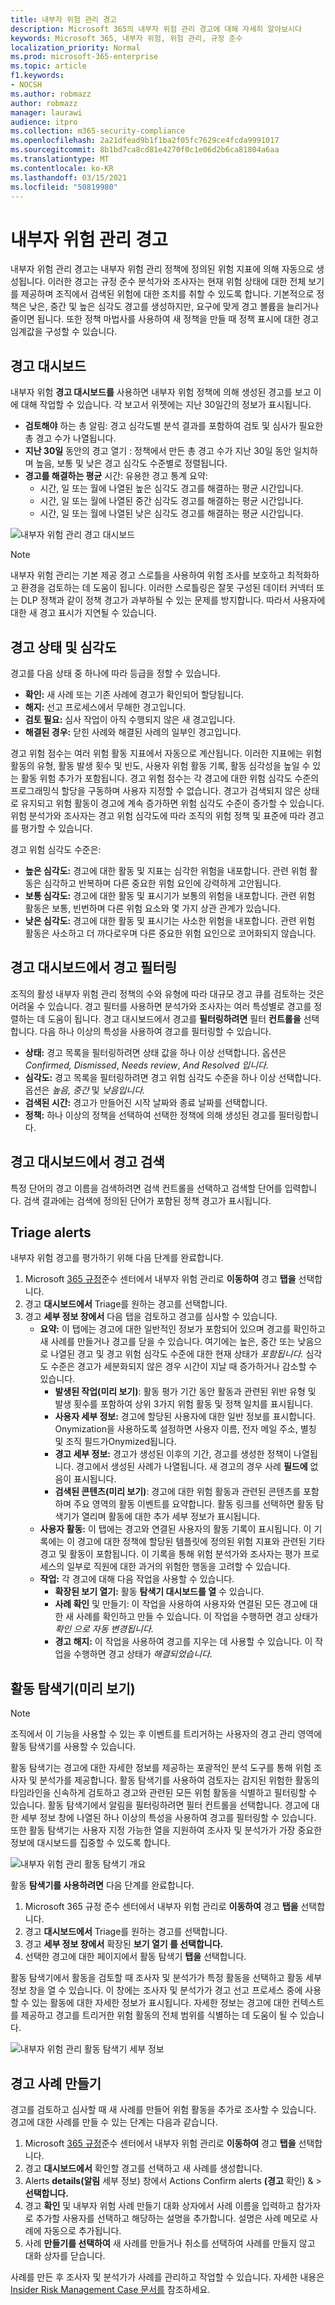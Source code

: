 ```yaml
---
title: 내부자 위험 관리 경고
description: Microsoft 365의 내부자 위험 관리 경고에 대해 자세히 알아보시다
keywords: Microsoft 365, 내부자 위험, 위험 관리, 규정 준수
localization_priority: Normal
ms.prod: microsoft-365-enterprise
ms.topic: article
f1.keywords:
- NOCSH
ms.author: robmazz
author: robmazz
manager: laurawi
audience: itpro
ms.collection: m365-security-compliance
ms.openlocfilehash: 2a21dfead9b1f1ba2f05fc7629ce4fcda9991017
ms.sourcegitcommit: 8b1bd7ca8cd81e4270f0c1e06d2b6ca81804a6aa
ms.translationtype: MT
ms.contentlocale: ko-KR
ms.lasthandoff: 03/15/2021
ms.locfileid: "50819980"
---
```

# <a name="insider-risk-management-alerts"></a>내부자 위험 관리 경고

내부자 위험 관리 경고는 내부자 위험 관리 정책에 정의된 위험 지표에 의해 자동으로 생성됩니다. 이러한 경고는 규정 준수 분석가와 조사자는 현재 위험 상태에 대한 전체 보기를 제공하며 조직에서 검색된 위험에 대한 조치를 취할 수 있도록 합니다. 기본적으로 정책은 낮은, 중간 및 높은 심각도 경고를 생성하지만, [](insider-risk-management-settings.md#alert-volume) 요구에 맞게 경고 볼륨을 늘리거나 줄이면 됩니다. 또한 정책 마법사를 [](insider-risk-management-settings.md#indicator-level-settings-preview) 사용하여 새 정책을 만들 때 정책 표시에 대한 경고 임계값을 구성할 수 있습니다.

## <a name="alert-dashboard"></a>경고 대시보드

내부자 위험 **경고 대시보드를** 사용하면 내부자 위험 정책에 의해 생성된 경고를 보고 이에 대해 작업할 수 있습니다. 각 보고서 위젯에는 지난 30일간의 정보가 표시됩니다.

- **검토해야** 하는 총 알림: 경고 심각도별 분석 결과를 포함하여 검토 및 심사가 필요한 총 경고 수가 나열됩니다.
- **지난 30일** 동안의 경고 열기 : 정책에서 만든 총 경고 수가 지난 30일 동안 일치하며 높음, 보통 및 낮은 경고 심각도 수준별로 정렬됩니다.
- **경고를 해결하는 평균** 시간: 유용한 경고 통계 요약:
    - 시간, 일 또는 월에 나열된 높은 심각도 경고를 해결하는 평균 시간입니다.
    - 시간, 일 또는 월에 나열된 중간 심각도 경고를 해결하는 평균 시간입니다.
    - 시간, 일 또는 월에 나열된 낮은 심각도 경고를 해결하는 평균 시간입니다.

![내부자 위험 관리 경고 대시보드](../media/insider-risk-alerts-dashboard.png)

>[!NOTE]
>내부자 위험 관리는 기본 제공 경고 스로틀을 사용하여 위험 조사를 보호하고 최적화하고 환경을 검토하는 데 도움이 됩니다. 이러한 스로틀링은 잘못 구성된 데이터 커넥터 또는 DLP 정책과 같이 정책 경고가 과부하될 수 있는 문제를 방지합니다. 따라서 사용자에 대한 새 경고 표시가 지연될 수 있습니다.

## <a name="alert-status-and-severity"></a>경고 상태 및 심각도

경고를 다음 상태 중 하나에 따라 등급을 정할 수 있습니다.

- **확인:** 새 사례 또는 기존 사례에 경고가 확인되어 할당됩니다.
- **해지:** 선고 프로세스에서 무해한 경고입니다.
- **검토 필요:** 심사 작업이 아직 수행되지 않은 새 경고입니다.
- **해결된 경우:** 닫힌 사례와 해결된 사례의 일부인 경고입니다.

경고 위험 점수는 여러 위험 활동 지표에서 자동으로 계산됩니다. 이러한 지표에는 위험 활동의 유형, 활동 발생 횟수 및 빈도, 사용자 위험 활동 기록, 활동 심각성을 높일 수 있는 활동 위험 추가가 포함됩니다. 경고 위험 점수는 각 경고에 대한 위험 심각도 수준의 프로그래밍식 할당을 구동하며 사용자 지정할 수 없습니다. 경고가 검색되지 않은 상태로 유지되고 위험 활동이 경고에 계속 증가하면 위험 심각도 수준이 증가할 수 있습니다. 위험 분석가와 조사자는 경고 위험 심각도에 따라 조직의 위험 정책 및 표준에 따라 경고를 평가할 수 있습니다.

경고 위험 심각도 수준은:

- **높은 심각도:** 경고에 대한 활동 및 지표는 심각한 위험을 내포합니다. 관련 위험 활동은 심각하고 반복하며 다른 중요한 위험 요인에 강력하게 고안됩니다.
- **보통 심각도:** 경고에 대한 활동 및 표시기가 보통의 위험을 내포합니다. 관련 위험 활동은 보통, 빈번하며 다른 위험 요소와 몇 가지 상관 관계가 있습니다.
- **낮은 심각도:** 경고에 대한 활동 및 표시기는 사소한 위험을 내포합니다. 관련 위험 활동은 사소하고 더 까다로우며 다른 중요한 위험 요인으로 코어화되지 않습니다.

## <a name="filter-alerts-on-the-alert-dashboard"></a>경고 대시보드에서 경고 필터링

조직의 활성 내부자 위험 관리 정책의 수와 유형에 따라 대규모 경고 큐를 검토하는 것은 어려울 수 있습니다. 경고 필터를 사용하면 분석가와 조사자는 여러 특성별로 경고를 정렬하는 데 도움이 됩니다. 경고 대시보드에서 경고를 **필터링하려면** 필터 **컨트롤을** 선택합니다. 다음 하나 이상의 특성을 사용하여 경고를 필터링할 수 있습니다.

- **상태:** 경고 목록을 필터링하려면 상태 값을 하나 이상 선택합니다. 옵션은 *Confirmed,* *Dismissed*, *Needs review*, *And Resolved 입니다.*
- **심각도:** 경고 목록을 필터링하려면 경고 위험 심각도 수준을 하나 이상 선택합니다. 옵션은 *높음,* *중간* 및 *낮음입니다.*
- **검색된 시간:** 경고가 만들어진 시작 날짜와 종료 날짜를 선택합니다.
- **정책:** 하나 이상의 정책을 선택하여 선택한 정책에 의해 생성된 경고를 필터링합니다.

## <a name="search-alerts-on-the-alert-dashboard"></a>경고 대시보드에서 경고 검색

특정 단어의 경고 이름을 검색하려면  검색 컨트롤을 선택하고 검색할 단어를 입력합니다. 검색 결과에는 검색에 정의된 단어가 포함된 정책 경고가 표시됩니다.

## <a name="triage-alerts"></a>Triage alerts

내부자 위험 경고를 평가하기 위해 다음 단계를 완료합니다.

1. Microsoft [365 규정](https://compliance.microsoft.com)준수 센터에서 내부자 위험 관리로 **이동하여** 경고 **탭을** 선택합니다.
2. 경고 **대시보드에서** Triage를 원하는 경고를 선택합니다.
3. 경고 **세부 정보 창에서** 다음 탭을 검토하고 경고를 심사할 수 있습니다.
    - **요약:** 이 탭에는 경고에 대한 일반적인 정보가 포함되어 있으며 경고를 확인하고 새 사례를 만들거나 경고를 닫을 수 있습니다. 여기에는 높은, 중간 또는 낮음으로 나열된 경고 및 경고 위험 심각도 수준에 대한 현재 상태가 *포함됩니다.* 심각도 수준은 경고가 세분화되지 않은 경우 시간이 지날 때 증가하거나 감소할 수 있습니다.
        - **발생된 작업(미리 보기)**: 활동 평가 기간 동안 활동과 관련된 위반 유형 및 발생 횟수를 포함하여 상위 3가지 위험 활동 및 정책 일치를 표시됩니다.
        - **사용자 세부 정보:** 경고에 할당된 사용자에 대한 일반 정보를 표시합니다. Onymization을 사용하도록 설정하면 사용자 이름, 전자 메일 주소, 별칭 및 조직 필드가Onymized됩니다.
        - **경고 세부 정보:** 경고가 생성된 이후의 기간, 경고를 생성한 정책이 나열됩니다. 경고에서 생성된 사례가 나열됩니다. 새 경고의 경우 사례 **필드에** 없음이 표시됩니다.
        - **검색된 콘텐츠(미리 보기)**: 경고에 대한 위험 활동과 관련된 콘텐츠를 포함하며 주요 영역의 활동 이벤트를 요약합니다. 활동 링크를 선택하면 활동 탐색기가 열리며 활동에 대한 추가 세부 정보가 표시됩니다.
    - **사용자 활동:** 이 탭에는 경고와 연결된 사용자의 활동 기록이 표시됩니다. 이 기록에는 이 경고에 대한 정책에 할당된 템플릿에 정의된 위험 지표와 관련된 기타 경고 및 활동이 포함됩니다. 이 기록을 통해 위험 분석가와 조사자는 평가 프로세스의 일부로 직원에 대한 과거의 위험한 행동을 고려할 수 있습니다.
    - **작업:** 각 경고에 대해 다음 작업을 사용할 수 있습니다.
        - **확장된 보기 열기:** 활동 **탐색기 대시보드를 열** 수 있습니다.
        - **사례 확인** 및 만들기: 이 작업을 사용하여 사용자와 연결된 모든 경고에 대한 새 사례를 확인하고 만들 수 있습니다. 이 작업을 수행하면 경고 상태가 *확인 으로 자동 변경됩니다.*
        - **경고 해지:** 이 작업을 사용하여 경고를 지우는 데 사용할 수 있습니다. 이 작업을 수행하면 경고 상태가 *해결되었습니다.*

## <a name="activity-explorer-preview"></a>활동 탐색기(미리 보기)

>[!NOTE]
>조직에서 이 기능을 사용할 수 있는 후 이벤트를 트리거하는 사용자의 경고 관리 영역에 활동 탐색기를 사용할 수 있습니다.

활동 탐색기는 경고에 대한 자세한 정보를 제공하는 포괄적인 분석 도구를 통해 위험 조사자 및 분석가를 제공합니다. 활동 탐색기를 사용하여 검토자는 감지된 위험한 활동의 타임라인을 신속하게 검토하고 경고와 관련된 모든 위험 활동을 식별하고 필터링할 수 있습니다. 활동 탐색기에서 알림을 필터링하려면 필터 컨트롤을 선택합니다. 경고에 대한 세부 정보 창에 나열된 하나 이상의 특성을 사용하여 경고를 필터링할 수 있습니다. 또한 활동 탐색기는 사용자 지정 가능한 열을 지원하여 조사자 및 분석가가 가장 중요한 정보에 대시보드를 집중할 수 있도록 합니다.

![내부자 위험 관리 활동 탐색기 개요](../media/insider-risk-activity-explorer.png)

활동 **탐색기를 사용하려면** 다음 단계를 완료합니다.

1. Microsoft 365 규정 준수 센터에서 내부자 위험 관리로 **이동하여** 경고 **탭을** 선택합니다.
2. 경고 **대시보드에서** Triage를 원하는 경고를 선택합니다.
3. 경고 **세부 정보 창에서** 확장된 **보기 열기 를 선택합니다.**
4. 선택한 경고에 대한 페이지에서 활동 탐색기 **탭을** 선택합니다.

활동 탐색기에서 활동을 검토할 때 조사자 및 분석가가 특정 활동을 선택하고 활동 세부 정보 창을 열 수 있습니다. 이 창에는 조사자 및 분석가가 경고 선고 프로세스 중에 사용할 수 있는 활동에 대한 자세한 정보가 표시됩니다. 자세한 정보는 경고에 대한 컨텍스트를 제공하고 경고를 트리거한 위험 활동의 전체 범위를 식별하는 데 도움이 될 수 있습니다.

![내부자 위험 관리 활동 탐색기 세부 정보](../media/insider-risk-activity-explorer-details.png)

## <a name="create-a-case-for-an-alert"></a>경고 사례 만들기

경고를 검토하고 심사할 때 새 사례를 만들어 위험 활동을 추가로 조사할 수 있습니다. 경고에 대한 사례를 만들 수 있는 단계는 다음과 같습니다.

1. Microsoft [365 규정](https://compliance.microsoft.com)준수 센터에서 내부자 위험 관리로 **이동하여** 경고 **탭을** 선택합니다.
2. 경고 **대시보드에서** 확인할 경고를 선택하고 새 사례를 생성합니다.
3. Alerts **details(알림** 세부 정보) 창에서 Actions Confirm alerts **(경고** 확인) &  >  **선택합니다.**
4. 경고 **확인** 및 내부자 위험 사례 만들기 대화 상자에서 사례 이름을 입력하고 참가자로 추가할 사용자를 선택하고 해당하는 설명을 추가합니다. 설명은 사례 메모로 사례에 자동으로 추가됩니다.
5. 사례 **만들기를 선택하여** 새 사례를 만들거나 취소를 선택하여 사례를 만들지 않고 대화 상자를 닫습니다. 

사례를 만든 후 조사자 및 분석가가 사례를 관리하고 작업할 수 있습니다. 자세한 내용은 [Insider Risk Management Case 문서를](insider-risk-management-cases.md) 참조하세요.
